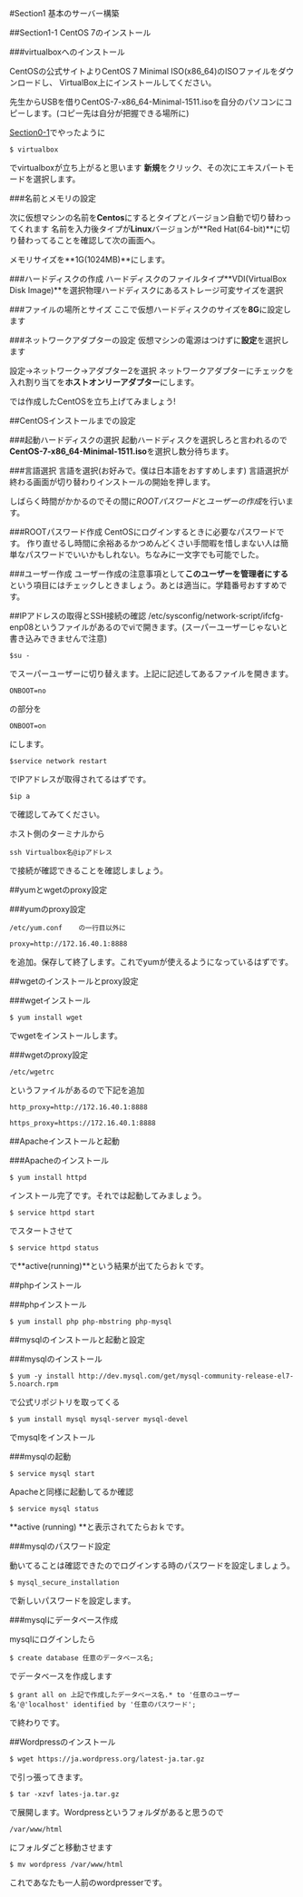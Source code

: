 #Section1 基本のサーバー構築

##Section1-1 CentOS 7のインストール

###virtualboxへのインストール

CentOSの公式サイトよりCentOS 7 Minimal ISO(x86_64)のISOファイルをダウンロードし、 VirtualBox上にインストールしてください。

先生からUSBを借りCentOS-7-x86_64-Minimal-1511.isoを自分のパソコンにコピーします。(コピー先は自分が把握できる場所に)

[Section0-1](https://github.com/n15011/wordpress/blob/master/Section0.md)でやったように

    $ virtualbox


でvirtualboxが立ち上がると思います
**新規**をクリック、その次にエキスパートモードを選択します。

###名前とメモリの設定

次に仮想マシンの名前を**Centos**にするとタイプとバージョン自動で切り替わってくれます
名前を入力後タイプが**Linux**バージョンが**Red Hat(64-bit)**に切り替わってることを確認して次の画面へ。

メモリサイズを**1G(1024MB)**にします。


###ハードディスクの作成
ハードディスクのファイルタイプ**VDI(VirtualBox Disk Image)**を選択物理ハードディスクにあるストレージ可変サイズを選択

###ファイルの場所とサイズ
ここで仮想ハードディスクのサイズを**8G**に設定します

###ネットワークアダプターの設定
仮想マシンの電源はつけずに**設定**を選択します

設定→ネットワーク→アダプター2を選択
ネットワークアダプターにチェックを入れ割り当てを**ホストオンリーアダプター**にします。

では作成したCentOSを立ち上げてみましょう!

##CentOSインストールまでの設定

###起動ハードディスクの選択
起動ハードディスクを選択しろと言われるので**CentOS-7-x86_64-Minimal-1511.iso**を選択し数分待ちます。

###言語選択
言語を選択(お好みで。僕は日本語をおすすめします)
言語選択が終わる画面が切り替わりインストールの開始を押します。

しばらく時間がかかるのでその間に*ROOTパスワード*と*ユーザーの作成*を行います。

###ROOTパスワード作成
CentOSにログインするときに必要なパスワードです。
作り直せるし時間に余裕あるかつめんどくさい手間暇を惜しまない人は簡単なパスワードでいいかもしれない。ちなみに一文字でも可能でした。

###ユーザー作成
ユーザー作成の注意事項として**このユーザーを管理者にする**という項目にはチェックしときましょう。あとは適当に。学籍番号おすすめです。

##IPアドレスの取得とSSH接続の確認
/etc/sysconfig/network-script/ifcfg-enp08というファイルがあるのでviで開きます。(スーパーユーザーじゃないと書き込みできませんで注意)

    $su -

でスーパーユーザーに切り替えます。上記に記述してあるファイルを開きます。

    ONBOOT=no

の部分を

    ONBOOT=on

にします。

    $service network restart

でIPアドレスが取得されてるはずです。

    $ip a

で確認してみてください。

ホスト側のターミナルから

    ssh Virtualbox名@ipアドレス

で接続が確認できることを確認しましょう。

##yumとwgetのproxy設定

###yumのproxy設定

    /etc/yum.conf    の一行目以外に

    proxy=http://172.16.40.1:8888

を追加。保存して終了します。これでyumが使えるようになっているはずです。

##wgetのインストールとproxy設定

###wgetインストール

    $ yum install wget

でwgetをインストールします。

###wgetのproxy設定

    /etc/wgetrc   

というファイルがあるので下記を追加

    http_proxy=http://172.16.40.1:8888

    https_proxy=https://172.16.40.1:8888


##Apacheインストールと起動

###Apacheのインストール

    $ yum install httpd

インストール完了です。それでは起動してみましょう。


    $ service httpd start

でスタートさせて

    $ service httpd status

で**active(running)**という結果が出てたらおｋです。


##phpインストール

###phpインストール

    $ yum install php php-mbstring php-mysql


##mysqlのインストールと起動と設定

###mysqlのインストール

    $ yum -y install http://dev.mysql.com/get/mysql-community-release-el7-5.noarch.rpm

で公式リポジトリを取ってくる

    $ yum install mysql mysql-server mysql-devel

でmysqlをインストール

###mysqlの起動

    $ service mysql start

Apacheと同様に起動してるか確認

    $ service mysql status

 **active (running) **と表示されてたらおｋです。

###mysqlのパスワード設定

動いてることは確認できたのでログインする時のパスワードを設定しましょう。

    $ mysql_secure_installation

で新しいパスワードを設定します。


###mysqlにデータベース作成

mysqlにログインしたら

    $ create database 任意のデータベース名;

でデータベースを作成します

    $ grant all on 上記で作成したデータベース名.* to '任意のユーザー名'@'localhost' identified by '任意のパスワード';

で終わりです。

##Wordpressのインストール

    $ wget https://ja.wordpress.org/latest-ja.tar.gz

で引っ張ってきます。

    $ tar -xzvf lates-ja.tar.gz

で展開します。Wordpressというフォルダがあると思うので

    /var/www/html

にフォルダごと移動させます

    $ mv wordpress /var/www/html

これであなたも一人前のwordpresserです。
